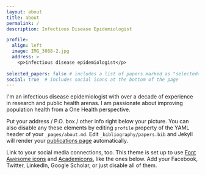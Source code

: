 ```yaml
---
layout: about
title: about
permalink: /
description: Infectious Disease Epidemiologist

profile:
  align: left
  image: IMG_3088-2.jpg
  address: >
    <p>infectious disease epidemiologist</p>
   
selected_papers: false # includes a list of papers marked as "selected={true}"
social: true  # includes social icons at the bottom of the page
---
```


I'm an infectious disease epidemiologist with over a decade of experience in research and public health arenas. I am passionate about improving population health from a One Health perspective. 

Put your address / P.O. box / other info right below your picture. You can also disable any these elements by editing `profile` property of the YAML header of your `_pages/about.md`. Edit `_bibliography/papers.bib` and Jekyll will render your [publications page](/al-folio/publications/) automatically.

Link to your social media connections, too. This theme is set up to use [Font Awesome icons](http://fortawesome.github.io/Font-Awesome/) and [Academicons](https://jpswalsh.github.io/academicons/), like the ones below. Add your Facebook, Twitter, LinkedIn, Google Scholar, or just disable all of them.
